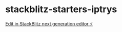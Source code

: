 # stackblitz-starters-iptrys

[Edit in StackBlitz next generation editor ⚡️](https://stackblitz.com/~/github.com/vishnu-thiyagarajan/stackblitz-starters-iptrys)